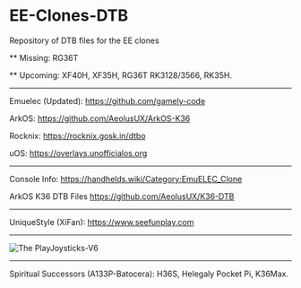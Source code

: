 # EE-Clones-DTB
Repository of DTB files for the EE clones

** Missing: RG36T

** Upcoming: XF40H, XF35H, RG36T RK3128/3566, RK35H.

------------------------------------------------

Emuelec (Updated):
https://github.com/gamely-code

ArkOS:
https://github.com/AeolusUX/ArkOS-K36

Rocknix:
https://rocknix.gosk.in/dtbo

uOS:
https://overlays.unofficialos.org

------------------------------------------------

Console Info:
https://handhelds.wiki/Category:EmuELEC_Clone

ArkOS K36 DTB Files
https://github.com/AeolusUX/K36-DTB

------------------------------------------------

UniqueStyle (XiFan):
https://www.seefunplay.com

------------------------------------------------


![The PlayJoysticks-V6](https://github.com/user-attachments/assets/8e60e7ab-99c0-44de-9e10-fc829345d6f7)



------------------------------------------------
Spiritual Successors (A133P-Batocera): H36S, Helegaly Pocket Pi, K36Max.
